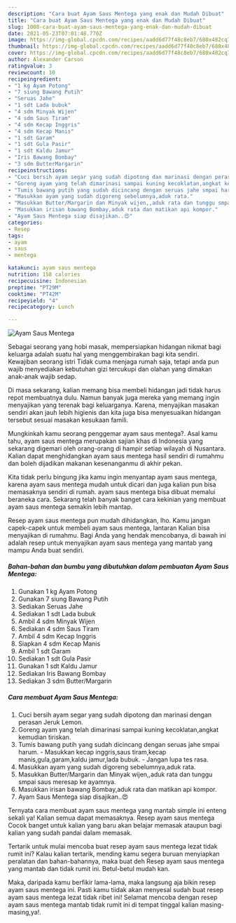 ```yaml
---
description: "Cara buat Ayam Saus Mentega yang enak dan Mudah Dibuat"
title: "Cara buat Ayam Saus Mentega yang enak dan Mudah Dibuat"
slug: 1008-cara-buat-ayam-saus-mentega-yang-enak-dan-mudah-dibuat
date: 2021-05-23T07:01:48.770Z
image: https://img-global.cpcdn.com/recipes/aadd6d77f48c8eb7/680x482cq70/ayam-saus-mentega-foto-resep-utama.jpg
thumbnail: https://img-global.cpcdn.com/recipes/aadd6d77f48c8eb7/680x482cq70/ayam-saus-mentega-foto-resep-utama.jpg
cover: https://img-global.cpcdn.com/recipes/aadd6d77f48c8eb7/680x482cq70/ayam-saus-mentega-foto-resep-utama.jpg
author: Alexander Carson
ratingvalue: 3
reviewcount: 10
recipeingredient:
- "1 kg Ayam Potong"
- "7 siung Bawang Putih"
- "Seruas Jahe"
- "1 sdt Lada bubuk"
- "4 sdm Minyak Wijen"
- "4 sdm Saus Tiram"
- "4 sdm Kecap Inggris"
- "4 sdm Kecap Manis"
- "1 sdt Garam"
- "1 sdt Gula Pasir"
- "1 sdt Kaldu Jamur"
- "Iris Bawang Bombay"
- "3 sdm ButterMargarin"
recipeinstructions:
- "Cuci bersih ayam segar yang sudah dipotong dan marinasi dengan perasan Jeruk Lemon."
- "Goreng ayam yang telah dimarinasi sampai kuning kecoklatan,angkat kemudian tiriskan."
- "Tumis bawang putih yang sudah dicincang dengan seruas jahe smpai harum. Masukkan kecap inggris,saus tiram,kecap manis,gula,garam,kaldu jamur,lada bubuk. Jangan lupa tes rasa."
- "Masukkan ayam yang sudah digoreng sebelumnya,aduk rata."
- "Masukkan Butter/Margarin dan Minyak wijen,,aduk rata dan tunggu smpai saus meresap ke ayamnya."
- "Masukkan irisan bawang Bombay,aduk rata dan matikan api kompor."
- "Ayam Saus Mentega siap disajikan..😍"
categories:
- Resep
tags:
- ayam
- saus
- mentega

katakunci: ayam saus mentega 
nutrition: 158 calories
recipecuisine: Indonesian
preptime: "PT29M"
cooktime: "PT42M"
recipeyield: "4"
recipecategory: Lunch

---
```



![Ayam Saus Mentega](https://img-global.cpcdn.com/recipes/aadd6d77f48c8eb7/680x482cq70/ayam-saus-mentega-foto-resep-utama.jpg)

Sebagai seorang yang hobi masak, mempersiapkan hidangan nikmat bagi keluarga adalah suatu hal yang menggembirakan bagi kita sendiri. Kewajiban seorang istri Tidak cuma menjaga rumah saja, tetapi anda pun wajib menyediakan kebutuhan gizi tercukupi dan olahan yang dimakan anak-anak wajib sedap.

Di masa  sekarang, kalian memang bisa membeli hidangan jadi tidak harus repot membuatnya dulu. Namun banyak juga mereka yang memang ingin menyajikan yang terenak bagi keluarganya. Karena, menyajikan masakan sendiri akan jauh lebih higienis dan kita juga bisa menyesuaikan hidangan tersebut sesuai masakan kesukaan famili. 



Mungkinkah kamu seorang penggemar ayam saus mentega?. Asal kamu tahu, ayam saus mentega merupakan sajian khas di Indonesia yang sekarang digemari oleh orang-orang di hampir setiap wilayah di Nusantara. Kalian dapat menghidangkan ayam saus mentega hasil sendiri di rumahmu dan boleh dijadikan makanan kesenanganmu di akhir pekan.

Kita tidak perlu bingung jika kamu ingin menyantap ayam saus mentega, karena ayam saus mentega mudah untuk dicari dan juga kalian pun bisa memasaknya sendiri di rumah. ayam saus mentega bisa dibuat memalui beraneka cara. Sekarang telah banyak banget cara kekinian yang membuat ayam saus mentega semakin lebih mantap.

Resep ayam saus mentega pun mudah dihidangkan, lho. Kamu jangan capek-capek untuk membeli ayam saus mentega, lantaran Kalian bisa menyajikan di rumahmu. Bagi Anda yang hendak mencobanya, di bawah ini adalah resep untuk menyajikan ayam saus mentega yang mantab yang mampu Anda buat sendiri.

<!--inarticleads1-->

##### Bahan-bahan dan bumbu yang dibutuhkan dalam pembuatan Ayam Saus Mentega:

1. Gunakan 1 kg Ayam Potong
1. Gunakan 7 siung Bawang Putih
1. Sediakan Seruas Jahe
1. Sediakan 1 sdt Lada bubuk
1. Ambil 4 sdm Minyak Wijen
1. Sediakan 4 sdm Saus Tiram
1. Ambil 4 sdm Kecap Inggris
1. Siapkan 4 sdm Kecap Manis
1. Ambil 1 sdt Garam
1. Sediakan 1 sdt Gula Pasir
1. Gunakan 1 sdt Kaldu Jamur
1. Sediakan Iris Bawang Bombay
1. Sediakan 3 sdm Butter/Margarin




<!--inarticleads2-->

##### Cara membuat Ayam Saus Mentega:

1. Cuci bersih ayam segar yang sudah dipotong dan marinasi dengan perasan Jeruk Lemon.
1. Goreng ayam yang telah dimarinasi sampai kuning kecoklatan,angkat kemudian tiriskan.
1. Tumis bawang putih yang sudah dicincang dengan seruas jahe smpai harum. - Masukkan kecap inggris,saus tiram,kecap manis,gula,garam,kaldu jamur,lada bubuk. - Jangan lupa tes rasa.
1. Masukkan ayam yang sudah digoreng sebelumnya,aduk rata.
1. Masukkan Butter/Margarin dan Minyak wijen,,aduk rata dan tunggu smpai saus meresap ke ayamnya.
1. Masukkan irisan bawang Bombay,aduk rata dan matikan api kompor.
1. Ayam Saus Mentega siap disajikan..😍




Ternyata cara membuat ayam saus mentega yang mantab simple ini enteng sekali ya! Kalian semua dapat memasaknya. Resep ayam saus mentega Cocok banget untuk kalian yang baru akan belajar memasak ataupun bagi kalian yang sudah pandai dalam memasak.

Tertarik untuk mulai mencoba buat resep ayam saus mentega lezat tidak rumit ini? Kalau kalian tertarik, mending kamu segera buruan menyiapkan peralatan dan bahan-bahannya, maka buat deh Resep ayam saus mentega yang mantab dan tidak rumit ini. Betul-betul mudah kan. 

Maka, daripada kamu berfikir lama-lama, maka langsung aja bikin resep ayam saus mentega ini. Pasti kamu tiidak akan menyesal sudah buat resep ayam saus mentega lezat tidak ribet ini! Selamat mencoba dengan resep ayam saus mentega mantab tidak rumit ini di tempat tinggal kalian masing-masing,ya!.

